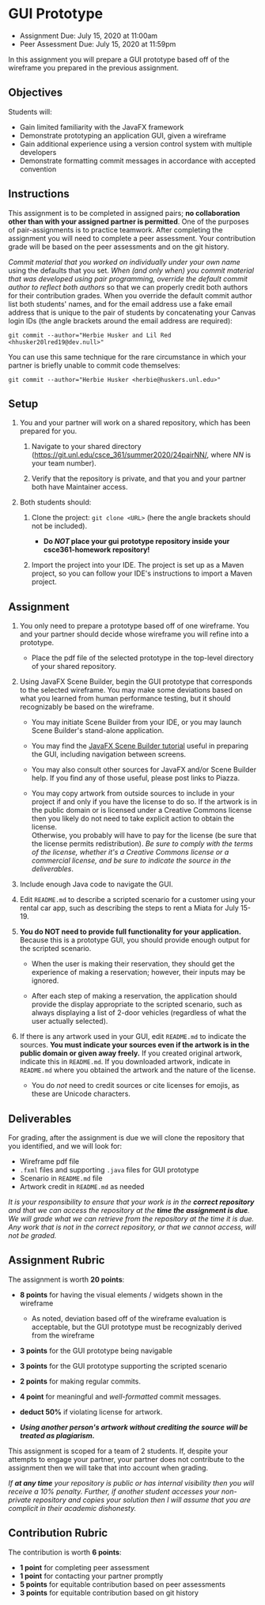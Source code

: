 # GUI Prototype

-   Assignment Due: July 15, 2020 at 11:00am
-   Peer Assessment Due: July 15, 2020 at 11:59pm

In this assignment you will prepare a GUI prototype based off of the wireframe
you prepared in the previous assignment.

## Objectives

Students will:

-   Gain limited familiarity with the JavaFX framework
-   Demonstrate prototyping an application GUI, given a wireframe
-   Gain additional experience using a version control system with multiple
    developers
-   Demonstrate formatting commit messages in accordance with accepted
    convention

## Instructions

This assignment is to be completed in assigned pairs; **no collaboration
other than with your assigned partner is permitted**.  One of the purposes of
pair-assignments is to practice teamwork. After completing the assignment you
will need to complete a peer assessment. Your contribution grade will be based
on the peer assessments and on the git history.

*Commit material that you worked on individually under your own name* using the
defaults that you set. *When (and only when) you commit material that was
developed using pair programming, override the default commit author to reflect
both authors* so that we can properly credit both authors for their contribution
grades. When you override the default commit author list both students' names,
and for the email address use a fake email address that is unique to the pair
of students by concatenating your Canvas login IDs (the angle brackets around
the email address are required):
```
git commit --author="Herbie Husker and Lil Red <hhusker20lred19@dev.null>"
```
You can use this same technique for the rare circumstance in which your partner
is briefly unable to commit code themselves:
```
git commit --author="Herbie Husker <herbie@huskers.unl.edu>"
```

<!--
### WARNING

It will be very tempting to decide to do some of this assignment during Fall
Break. Experience has shown that this rarely happens. For this reason, the
assignment is due  *Thursday* after the break instead of Wednesday. If you do
get some of it done during the break, that's fine, but don't plan on it
happening.
-->

##  Setup

1.  You and your partner will work on a shared repository, which has been
    prepared for you.

    1.  Navigate to your shared directory
        (<https://git.unl.edu/csce_361/summer2020/24pairNN/>, where *NN* is your
        team number).

    1.  Verify that the repository is private, and that you and your partner
        both have Maintainer access.

1.  Both students should:

    1.  Clone the project: `git clone <URL>` (here the angle brackets should
        not be included).

        -   **Do *NOT* place your gui prototype repository inside your
            csce361-homework repository!**

    1.  Import the project into your IDE. The project is set up as a Maven
        project, so you can follow your IDE's instructions to import a Maven
        project.

##  Assignment

1.  You only need to prepare a prototype based off of one wireframe. You and
    your partner should decide whose wireframe you will refine into a prototype.

    -   Place the pdf file of the selected prototype in the top-level directory
        of your shared repository.

1.  Using JavaFX Scene Builder, begin the GUI prototype that corresponds to the
    selected wireframe. You may make some deviations based on what you learned
    from human performance testing, but it should recognizably be based on the
    wireframe.

    -   You may initiate Scene Builder from your IDE, or you may launch Scene
        Builder's stand-alone application.

    -   You may find the
        [JavaFX Scene Builder tutorial](https://git.unl.edu/csce_361/examples/javafx-scenebuilder-examples) useful in preparing the GUI, including
        navigation between screens.

    -   You may also consult other sources for JavaFX and/or Scene Builder
        help. If you find any of those useful, please post links to Piazza.

    -   You may copy artwork from outside sources to include in your project if
        and only if you have the license to do so.  If the artwork is in the
        public domain or is licensed under a Creative Commons license then you
        likely do not need to take explicit action to obtain the license.  
        Otherwise, you probably will have to pay for the license (be sure that
        the license permits redistribution).  *Be sure to comply with the terms
        of the license, whether it's a Creative Commons license or a commercial
        license, and be sure to indicate the source in the deliverables*.

1.  Include enough Java code to navigate the GUI.

1.  Edit `README.md` to describe a scripted scenario for a customer using your
    rental car app, such as describing the steps to rent a Miata for July 15-19.

1.  **You do NOT need to provide full functionality for your application.**
    Because this is a prototype GUI, you should provide enough output for the
    scripted scenario.

    -   When the user is making their reservation, they should get the
        experience of making a reservation; however, their inputs may be
        ignored.

    -   After each step of making a reservation, the application should provide
        the display appropriate to the scripted scenario, such as always
        displaying a list of 2-door vehicles (regardless of what the user
        actually selected).

1.  If there is any artwork used in your GUI, edit `README.md` to indicate the
    sources. **You must indicate your sources even if the artwork is in the
    public domain or given away freely.** If you created original artwork,
    indicate this in `README.md`. If you downloaded artwork, indicate in
    `README.md` where you obtained the artwork and the nature of the license.

    -   You do *not* need to credit sources or cite licenses for emojis, as
        these are Unicode characters.

## Deliverables

For grading, after the assignment is due we will clone the repository that you
identified, and we will look for:

-   Wireframe pdf file
-   `.fxml` files and supporting `.java` files for GUI prototype
-   Scenario in `README.md` file
-   Artwork credit in `README.md` as needed

*It is your responsibility to ensure that your work is in the **correct
repository** and that we can access the repository at the **time the assignment
is due**.  We will grade what we can retrieve from the repository at the time
it is due.  Any work that is not in the correct repository, or that we cannot
access, will not be graded.*

## Assignment Rubric

The assignment is worth **20 points**:

-   **8 points** for having the visual elements / widgets shown in the
    wireframe
    -   As noted, deviation based off of the wireframe evaluation is
        acceptable, but the GUI prototype must be recognizably derived from the
        wireframe

-   **3 points** for the GUI prototype being navigable

-   **3 points** for the GUI prototype supporting the scripted scenario

-   **2 points** for making regular commits.

-   **4 point** for meaningful and *well-formatted* commit messages.

-   **deduct 50%** if violating license for artwork.

-   ***Using another person's artwork without crediting the source will be
    treated as plagiarism.***


This assignment is scoped for a team of 2 students. If, despite your attempts
to engage your partner, your partner does not contribute to the assignment then
we will take that into account when grading.

*If **at any time** your repository is public or has internal visibility then
you will receive a 10% penalty. Further, if another student accesses your
non-private repository and copies your solution then I will assume that you are
complicit in their academic dishonesty.*


## Contribution Rubric

The contribution is worth **6 points**:

-   **1 point** for completing peer assessment
-   **1 point** for contacting your partner promptly
-   **5 points** for equitable contribution based on peer assessments
-   **3 points** for equitable contribution based on git history
